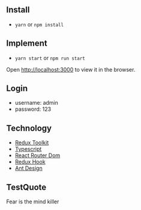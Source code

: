 ## Install

- `yarn` or `npm install`

## Implement

- `yarn start` or `npm run start`

Open [http://localhost:3000](http://localhost:3000) to view it in the browser.
## Login

- username: admin
- password: 123

## Technology

- [Redux Toolkit](https://redux-toolkit.js.org/)
- [Typescript](https://www.typescriptlang.org/docs/handbook/typescript-in-5-minutes.html)
- [React Router Dom](https://reactrouter.com/web)
- [Redux Hook](https://react-redux.js.org/api/hooks)
- [Ant Design](https://ant.design/)

## TestQuote
 Fear is the mind killer